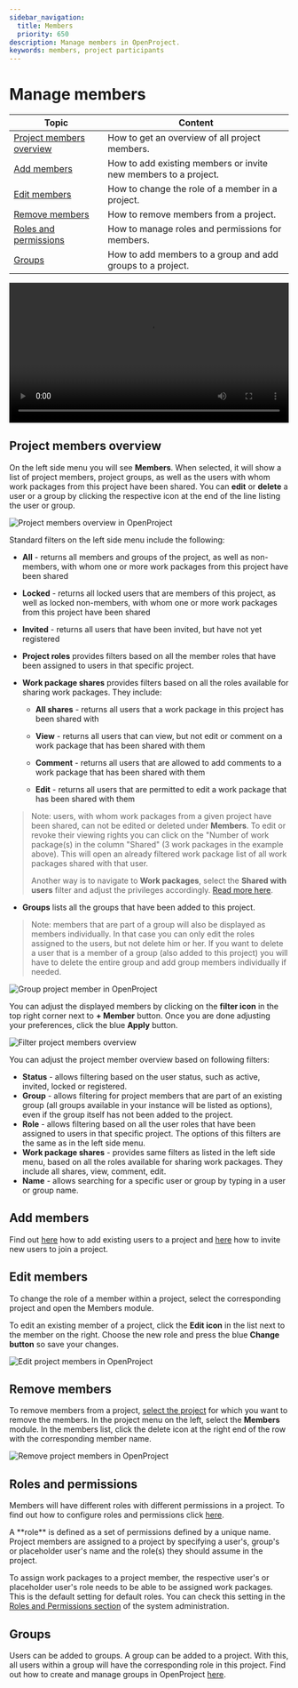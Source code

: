 ```yaml
---
sidebar_navigation:
  title: Members
  priority: 650
description: Manage members in OpenProject.
keywords: members, project participants
---
```


# Manage members

| Topic                                                 | Content                                                      |
| ----------------------------------------------------- | ------------------------------------------------------------ |
| [Project members overview](#project-members-overview) | How to get an overview of all project members.               |
| [Add members](#add-members)                           | How to add existing members or invite new members to a project. |
| [Edit members](#edit-members)                         | How to change the role of a member in a project.             |
| [Remove members](#remove-members)                     | How to remove members from a project.                        |
| [Roles and permissions](#roles-and-permissions)       | How to manage roles and permissions for members.             |
| [Groups](#groups)                                     | How to add members to a group and add groups to a project.   |

<video src="https://openproject-docs.s3.eu-central-1.amazonaws.com/videos/OpenProject-Invite-and-Manage-Members.mp4" type="video/mp4" controls="" style="width:100%"></video>

## Project members overview

On the left side menu you will see **Members**. When selected, it will show a list of project members, project groups, as well as the users with whom work packages from this project have been shared. You can **edit** or **delete** a user or a group by clicking the respective icon at the end of the line listing the user or group.

![Project members overview in OpenProject](members-overview.png)

Standard filters on the left side menu include the following: 

- **All** - returns all members and groups of the project, as well as non-members, with whom one or more work packages from this project have been shared

- **Locked** - returns all locked users that are members of this project, as well as locked non-members, with whom one or more work packages from this project have been shared

- **Invited** - returns all users that have been invited, but have not yet registered

- **Project roles** provides filters based on all the member roles that have been assigned to users in that specific project. 

- **Work package shares** provides filters based on all the roles available for sharing work packages. They include:
  -  **All shares** - returns all users that a work package in this project has been shared with
  - **View** - returns all users that can view, but not edit or comment on a work package that has been shared with them

  - **Comment** - returns all users that are allowed to add comments to a work package that has been shared with them

  - **Edit** - returns all users that are permitted to edit a work package that has been shared with them


> Note: users, with whom work packages from a given project have been shared, can not be edited or deleted under **Members**. To edit or revoke their viewing rights you can click on the "Number of work package(s) in the column "Shared" (3 work packages in the example above). This will open an already filtered work package list of all  work packages shared with that user.
>
> Another way is to navigate to **Work packages**, select the **Shared with users** filter and adjust the privileges accordingly. [Read more here](../work-packages/share-work-packages/#remove-sharing-privileges).

- **Groups** lists all the groups that have been added to this project. 

> Note: members that are part of a group will also be displayed as members individually. In that case you can only edit the roles assigned to the users, but not delete him or her. If you want to delete a user that is a member of a group (also added to this project) you will have to delete the entire group and add group members individually if needed.

![Group project member in OpenProject](members-overview-group.png)

You can adjust the displayed members by clicking on the **filter icon** in the top right corner next to **+ Member** button. Once you are done adjusting your preferences, click the blue **Apply** button.

![Filter project members overview](filter-project-members.png)

You can adjust the project member overview based on following filters:

- **Status** - allows filtering based on the user status, such as active, invited, locked or registered.
- **Group** - allows filtering for project members that are part of an existing group (all groups available in your instance will be listed as options), even if the group itself has not been added to the project.
- **Role** - allows filtering based on all the user roles that have been assigned to users in that specific project. The options of this filters are the same as in the left side menu.
- **Work package shares** - provides same filters as listed in the left side menu, based on all the roles available for sharing work packages. They include all shares, view, comment, edit.
- **Name** - allows searching for a specific user or group by typing in a user or group name.

## Add members

Find out [here](../../getting-started/invite-members/#add-existing-users) how to add existing users to a project and [here](../../getting-started/invite-members/#invite-new-members) how to invite new users to join a project.

## Edit members

To change the role of a member within a project, select the corresponding project and open the Members module.

To edit an existing member of a project, click the **Edit icon** in the list next to the member on the right. Choose the new role and press the blue **Change button** so save your changes.

![Edit project members in OpenProject](edit-project-member.png)



## Remove members

To remove members from a project, [select the project](../../getting-started/projects/#open-an-existing-project) for which you want to remove the members. In the project menu on the left, select the **Members** module. In the members list, click the delete icon at the right end of the row with the corresponding member name.

![Remove project members in OpenProject](delete-project-member.png)



## Roles and permissions

Members will have different roles with different permissions in a project. To find out how to configure roles and permissions click [here](../../system-admin-guide/users-permissions/roles-permissions).

<div class="glossary">
A **role** is defined as a set of permissions defined by a unique name. Project members are assigned to a project by specifying a user's, group's or placeholder user's name and the role(s) they should assume in the project.
</div>

To assign work packages to a project member, the respective user's or placeholder user's role needs to be able to be assigned work packages. This is the default setting for default roles. You can check this setting in the [Roles and Permissions section](../../system-admin-guide/users-permissions/roles-permissions/) of the system administration.


## Groups

Users can be added to groups. A group can be added to a project. With this, all users within a group will have the corresponding role in this project. 
Find out how to create and manage groups in OpenProject [here](../../system-admin-guide/users-permissions/groups).
